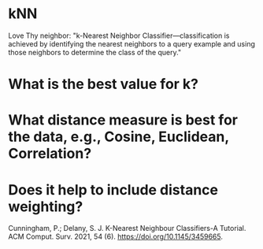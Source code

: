# kNN
Love Thy neighbor: "k-Nearest Neighbor Classifier—classification is achieved by identifying the nearest neighbors to a query example and using those neighbors to determine the class of the query."

# What is the best value for k?

# What distance measure is best for the data, e.g., Cosine, Euclidean, Correlation?

# Does it help to include distance weighting?
Cunningham, P.; Delany, S. J. K-Nearest Neighbour Classifiers-A Tutorial. ACM Comput. Surv. 2021, 54 (6). https://doi.org/10.1145/3459665.
